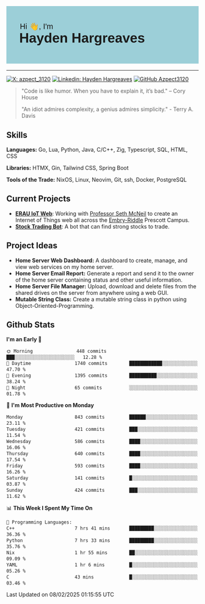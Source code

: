 ![Hayden Hargreaves](https://github.com/Azpect3120/Azpect3120/blob/master/download.png?raw=true)

<hr>

[![X: azpect_3120](https://img.shields.io/twitter/follow/azpect_3120?style=social)](https://x.com/azpect_3120)
[![Linkedin: Hayden Hargreaves](https://img.shields.io/badge/-Hayden%20Hargreaves-blue?style=flat-square&logo=Linkedin&logoColor=white&link=https://www.linkedin.com/in/hayden-hargreaves-37b2802a4/)](https://www.linkedin.com/in/hayden-hargreaves-37b2802a4/)
[![GitHub Azpect3120](https://img.shields.io/github/followers/azpect3120?label=follow&style=social)](https://github.com/azpect3120)

> "Code is like humor. When you have to explain it, it’s bad." – Cory House
> 
> "An idiot admires complexity, a genius admires simplicity." - Terry A. Davis


## Skills
**Languages:** Go, Lua, Python, Java, C/C++, Zig, Typescript, SQL, HTML, CSS 

**Libraries:** HTMX, Gin, Tailwind CSS, Spring Boot

**Tools of the Trade:** NixOS, Linux, Neovim, Git, ssh, Docker, PostgreSQL


## Current Projects 
- **[ERAU IoT Web](https://github.com/Azpect3120/InternetOfThings)**: Working with [Professor Seth McNeil](https://github.com/semcneil) to create an Internet of Things web all across the [Embry-Riddle](https://erau.edu) Prescott Campus.
- **[Stock Trading Bot](https://github.com/Azpect3120/TradingBot)**: A bot that can find strong stocks to trade.


## Project Ideas
- **Home Server Web Dashboard:** A dashboard to create, manage, and view web services on my home server.
- **Home Server Email Report:** Generate a report and send it to the owner of the home server containing status and other useful information.
- **Home Server File Manager:** Upload, download and delete files from the shared drives on the server from anywhere using a web GUI.
- **Mutable String Class:** Create a mutable string class in python using Object-Oriented-Programming.


## Github Stats

<!--START_SECTION:waka-->
**I'm an Early 🐤** 

```text
🌞 Morning                448 commits         ███░░░░░░░░░░░░░░░░░░░░░░   12.28 % 
🌆 Daytime                1740 commits        ████████████░░░░░░░░░░░░░   47.70 % 
🌃 Evening                1395 commits        ██████████░░░░░░░░░░░░░░░   38.24 % 
🌙 Night                  65 commits          ░░░░░░░░░░░░░░░░░░░░░░░░░   01.78 % 
```
📅 **I'm Most Productive on Monday** 

```text
Monday                   843 commits         ██████░░░░░░░░░░░░░░░░░░░   23.11 % 
Tuesday                  421 commits         ███░░░░░░░░░░░░░░░░░░░░░░   11.54 % 
Wednesday                586 commits         ████░░░░░░░░░░░░░░░░░░░░░   16.06 % 
Thursday                 640 commits         ████░░░░░░░░░░░░░░░░░░░░░   17.54 % 
Friday                   593 commits         ████░░░░░░░░░░░░░░░░░░░░░   16.26 % 
Saturday                 141 commits         █░░░░░░░░░░░░░░░░░░░░░░░░   03.87 % 
Sunday                   424 commits         ███░░░░░░░░░░░░░░░░░░░░░░   11.62 % 
```


📊 **This Week I Spent My Time On** 

```text
💬 Programming Languages: 
C++                      7 hrs 41 mins       █████████░░░░░░░░░░░░░░░░   36.36 % 
Python                   7 hrs 33 mins       █████████░░░░░░░░░░░░░░░░   35.76 % 
Nix                      1 hr 55 mins        ██░░░░░░░░░░░░░░░░░░░░░░░   09.09 % 
YAML                     1 hr 6 mins         █░░░░░░░░░░░░░░░░░░░░░░░░   05.26 % 
C                        43 mins             █░░░░░░░░░░░░░░░░░░░░░░░░   03.46 % 
```


 Last Updated on 08/02/2025 01:15:55 UTC
<!--END_SECTION:waka-->
